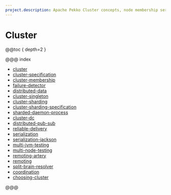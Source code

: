 ```yaml
---
project.description: Apache Pekko Cluster concepts, node membership service, CRDT Distributed Data, Cluster Singleton, Cluster Sharding, and Pekko Cluster across multiple datacenters.
---
```

# Cluster

@@toc { depth=2 }

@@@ index

* [cluster](cluster.md)
* [cluster-specification](cluster-concepts.md)
* [cluster-membership](cluster-membership.md)
* [failure-detector](failure-detector.md)
* [distributed-data](distributed-data.md)
* [cluster-singleton](cluster-singleton.md)
* [cluster-sharding](cluster-sharding.md)
* [cluster-sharding-specification](cluster-sharding-concepts.md)
* [sharded-daemon-process](cluster-sharded-daemon-process.md)
* [cluster-dc](cluster-dc.md)
* [distributed-pub-sub](distributed-pub-sub.md)
* [reliable-delivery](reliable-delivery.md)
* [serialization](../serialization.md)
* [serialization-jackson](../serialization-jackson.md)
* [multi-jvm-testing](../multi-jvm-testing.md)
* [multi-node-testing](../multi-node-testing.md)
* [remoting-artery](../remoting-artery.md)
* [remoting](../remoting.md)
* [split-brain-resolver](../split-brain-resolver.md)
* [coordination](../coordination.md)
* [choosing-cluster](choosing-cluster.md)

@@@
